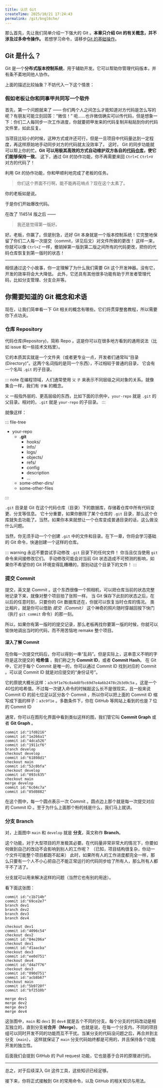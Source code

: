 ```yaml
---
title: 认识 Git
createTime: 2025/10/21 17:24:43
permalink: /git/bngl6che/
---
```


那么首先，先让我们简单介绍一下强大的 Git 。**本章只介绍 Git 的有关概念，并不涉及过多命令操作。** 若想学习命令，请移步[Git 的基础操作](./git-basics.md)。

## Git 是什么？

Git 是一个**分布式版本控制系统**，用于辅助开发。它可以帮助你管理代码版本，并有条不紊地同他人协作。

上面的描述比较抽象？不妨代入一下这个情景：

### 假如老板让你和同事甲共同写一个软件

首先，第一个问题就来了 —— 你们两个人之间怎么才能知道对方代码是怎么写的呢？有朋友可能立刻回答：“微信！”
呃……也许微信确实可以传代码，但是想象一下：你们二人每同步一次工作进度，你就要把甲发来的代码复制并粘贴到你的代码文件里，如此反复。

当项目比较小的时候，这种方式或许还可行，但是一旦项目中代码量达到一定程度，再这样原始地手动同步对方的代码就太没效率了。
这时， Git 的同步功能就可以帮上你的忙。**Git 可以用极其高效的方式自动维护双方各自的[代码仓库](#仓库-repository)，使它们能够保持一致**。
这下，通过 Git 的协作功能，你不再需要来回 `Ctrl+C` `Ctrl+V` 对方的代码了！

利用 Git 的协作功能，你和甲顺利地完成了老板的任务。

> 你们这个界面不行啊，能不能再花哨点？现在这个太素了。

你的老板如是说。

于是你们开始爆改代码。

在改了 114514 版之后 ——

> 我还是觉得第一版好。

好。老板，你赢了。但是别急，还好 Git 本身就是一个版本控制系统！它完整地保留了你们二人每一次提交（commit，详见后文）对文件所做的更改！
这样一来，你就可以像 `Ctrl+Z` 一样，撤销掉第一版到第二版之间所有的代码更改，把你的代码仓库恢复到第一版时的状态！

---

相信通过这个小故事，你一定理解了为什么我们需要 Git 这个开发神器。没有它，开发的效率将会大大降低。
此外，它还具有其他很多功能有助于开发者管理代码，比如分支管理、分支合并等。

## 你需要知道的 Git 概念和术语

现在，让我们简单看一下 Git 相关的概念有哪些。它们将贯穿整套教程，所以需要你下点功夫。

### 仓库 Repository

代码仓库(Repository)，简称 Repo 。这是你可以在很多地方看到的通用说法（比如 issue 和一些技术文档里）。

它的本质其实就是一个文件夹（或者更专业一点，开发者们通常叫“目录(Directory)”。这两个名词指的是同一个东西），不过相较于普通的目录，
它会有一个名叫 `.git` 的子目录。

::: note
在编程领域，人们通常使用 `父` `子` 来表示不同层级之间对象的关系。就像集合一样，我们有 `子集` 的概念。

`父` 一般指外层的、更高层级的东西，比如下面的示例中，`your-repo` 就是 `.git` 的父目录。相对的，`.git` 就是 `your-repo` 的子目录。
:::

就像这样：

::: file-tree

- your-repo
  - **.git**
    - hooks/
    - info/
    - logs/
    - objects/
    - refs/
    - config
    - description
    - ...
  - some-other-dirs/
  - some-other-files

:::

`.git` 目录是 Git 在这个代码仓库（目录）下的数据库，存储着仓库中所有代码变更、分支等信息。
它十分重要，如果你删除了某个仓库的 `.git` 目录，那么这个仓库就失去功能了。当然，如果你本来就想让一个仓库变成普通目录的话，这么做没什么问题。

当然，你无须手动一个个创建 `.git` 中的文件和目录。在下一章，你将会学习基础的 Git 命令，快速创建一个这样的仓库。

::: warning 永远不要尝试手动修改 `.git` 目录下的任何文件！
你当且仅当使用 `git` 命令来间接修改它们。
手动修改可能会对当前 Git 状态造成不可预测的影响，如果你不希望你的 Git 环境变得乱糟糟的，那别动这个目录下的文件！
:::

### 提交 Commit

提交，英文是 Commit 。这个东西很像一个照相机，可以把仓库当前的状态完整地记录下来，就像对整个项目拍了张照一样。
当 Git 保存下此刻的状态之后，在以后的任意时刻，只要你的 Git 数据库还在，你就可以恢复当时仓库的情况。
类比相片，就是你可以借助 *提交（Commit）* 这个神奇的照片随时穿越回按下快门（执行 `git commit` 命令）的那一刻。

所以，如果你有第一版时的提交记录，那么老板再找你要第一版的时候，你就可以愉快地调出当时的代码，而不用苦恼地 remake 整个项目。

#### 深入了解 Commit

在你每一次提交代码后，你可以得到一串“乱码”。但是实际上，这串意义不明的字符是这次提交的 **哈希值** ，我们称之为 **Commit ID**，或者 **Commit Hash**。
在 Git 中，它对于每个 Commit 是唯一的，你可以通过 Commit ID 找到对应的 Commit 。可以说 Commit ID 就是对应提交的“身份证号”。

它的原貌大概长这样：`a3c9f1e76c8a4d8fbc69d7e4a6b2478c2b3d9c5a` 。这是一个40位的哈希值。不过每一次键入命令的时候敲这么长不是很现实，且一般来说
Commit ID 的前七位足以区分各个 Commit ，所以你可以把上面的 Commit ID 缩写成下面的样子：`a3c9f1e` 。多数条件下，你在 GitHub 等网站上看到的也是 7
位的 Commit ID

通常，你可以在图形化界面中看到类似这样的图，我们管它叫 **Commit Graph** 或者 **Git Graph** 。

```git-graph
commit id:"1fd0216"
commit id:"1e266a1"
commit id:"4dca526"
commit id:"1911cf6"
branch develop
checkout develop
commit id:"61898d1"
checkout main
commit id:"52c0bfa"
checkout develop
commit id:"093c635"
checkout main
merge develop
commit id:"6c04c7a"
commit id:"05d0882"
```

在这个图中，每一个圆点表示一次 Commit 。圆点边上那个就是每一次提交对应的 Commit ID 。至于为什么上面那个粉的线是什么，我们马上就讲。

### 分支 Branch

对，上面图中 `main` 和 `develop` 就是 **分支**，英文称作 **Branch**。

这个功能，对于大型项目的开发极其必要。在代码量非常非常大的情况下，你要如何做到自己的改动不会影响到别人的工作呢？
（已知，项目结构很复杂，你动一个文件可能整个项目都跑不起来）
此时，如果所有人的工作进度都完全一样，那么只要有一个人不小心把自己不能正常运行的代码同步给了所有人，那么所有人都干不了活了。

分支就可以用来解决这样的问题（当然它也有别的用途）。

看下面这张图：

```git-graph
commit id:"c1b714b"
commit id:"69ce2e7"
branch dev1
branch dev2
branch dev3
branch dev4

checkout dev1
commit id:"4096c54"
checkout dev2
commit id:"84e206a"
checkout dev1
commit id:"d1aacba"
checkout dev3
commit id:"ee0d751"
checkout dev4
commit id:"d4a7f76"
checkout dev3
commit id:"090d751"
commit id:"acb8b67"
checkout main
commit id:"5b9720f"
commit id:"bf2510b"

merge dev1
merge dev2
merge dev3
merge dev4
```

这张图中，`main` 和 `dev1` 到 `dev4` 就是五个不同的分支。每个分支的代码改动是相互独立的，直到分支被**合并（Merge）**。
也就是说，在每一个分支内，不同的项目组可以同时开发不同的功能而互不干扰。当某分支的代码没问题之后，再合并到主分支（`main`），
这样就保证了 `main` 分支代码始终都是可用的，并且保持各个功能开发的独立性。

后面我们会提到 GitHub 的 Pull request 功能，它也是基于合并的原理进行的。

---

总之，对于后续深入 Git 这件工具，这些知识已经足够。

接下来，你将正式接触到 Git 的常用命令，以及 GitHub 的相关知识与用法。
